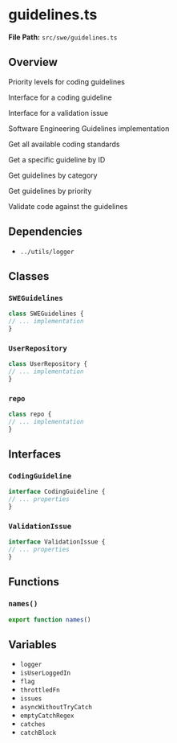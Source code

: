 # guidelines.ts

**File Path:** `src/swe/guidelines.ts`

## Overview

Priority levels for coding guidelines

Interface for a coding guideline

Interface for a validation issue

Software Engineering Guidelines implementation

Get all available coding standards

Get a specific guideline by ID

Get guidelines by category

Get guidelines by priority

Validate code against the guidelines

## Dependencies

- `../utils/logger`

## Classes

### `SWEGuidelines`

```typescript
class SWEGuidelines {
// ... implementation
}
```

### `UserRepository`

```typescript
class UserRepository {
// ... implementation
}
```

### `repo`

```typescript
class repo {
// ... implementation
}
```

## Interfaces

### `CodingGuideline`

```typescript
interface CodingGuideline {
// ... properties
}
```

### `ValidationIssue`

```typescript
interface ValidationIssue {
// ... properties
}
```

## Functions

### `names()`

```typescript
export function names()
```

## Variables

- `logger`
- `isUserLoggedIn`
- `flag`
- `throttledFn`
- `issues`
- `asyncWithoutTryCatch`
- `emptyCatchRegex`
- `catches`
- `catchBlock`

